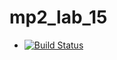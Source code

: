 # mp2_lab_15
+ [![Build Status](https://travis-ci.org/CYChack/mp2_lab_15.svg?branch=main)](https://travis-ci.org/CYChack/mp2_lab_15)
